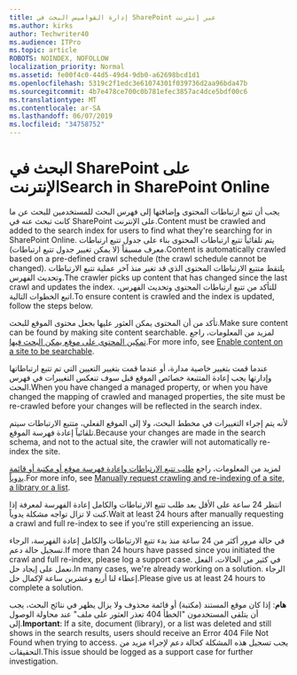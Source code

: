```yaml
---
title: إدارة القواميس البحث في SharePoint عبر إنترنت
ms.author: kirks
author: Techwriter40
ms.audience: ITPro
ms.topic: article
ROBOTS: NOINDEX, NOFOLLOW
localization_priority: Normal
ms.assetid: fe00f4c0-44d5-49d4-9db0-a62698bcd1d1
ms.openlocfilehash: 5319c2f1edc3e61074301f039736d2aa96bda47b
ms.sourcegitcommit: 4b7e478ce700c0b781efec3857ac4dce5bdf00c6
ms.translationtype: MT
ms.contentlocale: ar-SA
ms.lasthandoff: 06/07/2019
ms.locfileid: "34758752"
---
```

# <a name="search-in-sharepoint-online"></a><span data-ttu-id="69dd9-102">البحث في SharePoint على الإنترنت</span><span class="sxs-lookup"><span data-stu-id="69dd9-102">Search in SharePoint Online</span></span>

<span data-ttu-id="69dd9-103">يجب أن تتبع ارتباطات المحتوى وإضافتها إلى فهرس البحث للمستخدمين للبحث عن ما كانت تبحث عنه في SharePoint على الإنترنت.</span><span class="sxs-lookup"><span data-stu-id="69dd9-103">Content must be crawled and added to the search index for users to find what they're searching for in SharePoint Online.</span></span> <span data-ttu-id="69dd9-104">يتم تلقائياً تتبع ارتباطات المحتوى بناء على جدول تتبع ارتباطات معرف مسبقاً (لا يمكن تغيير جدول تتبع ارتباطات).</span><span class="sxs-lookup"><span data-stu-id="69dd9-104">Content is automatically crawled based on a pre-defined crawl schedule (the crawl schedule cannot be changed).</span></span> <span data-ttu-id="69dd9-105">يلتقط متتبع الارتباطات المحتوى الذي قد تغير منذ آخر عملية تتبع الارتباطات وتحديث الفهرس.</span><span class="sxs-lookup"><span data-stu-id="69dd9-105">The crawler picks up content that has changed since the last crawl and updates the index.</span></span> <span data-ttu-id="69dd9-106">للتأكد من تتبع ارتباطات المحتوى وتحديث الفهرس، اتبع الخطوات التالية.</span><span class="sxs-lookup"><span data-stu-id="69dd9-106">To ensure content is crawled and the index is updated, follow the steps below.</span></span>

<span data-ttu-id="69dd9-107">تأكد من أن المحتوى يمكن العثور عليها بجعل محتوى الموقع للبحث.</span><span class="sxs-lookup"><span data-stu-id="69dd9-107">Make sure content can be found by making site content searchable.</span></span> <span data-ttu-id="69dd9-108">لمزيد من المعلومات، راجع [تمكين المحتوى على موقع يمكن البحث فيها](https://docs.microsoft.com/sharepoint/make-site-content-searchable).</span><span class="sxs-lookup"><span data-stu-id="69dd9-108">For more info, see [Enable content on a site to be searchable](https://docs.microsoft.com/sharepoint/make-site-content-searchable).</span></span>

<span data-ttu-id="69dd9-109">عندما قمت بتغيير خاصية مدارة، أو عندما قمت بتغيير التعيين التي تم تتبع ارتباطاتها وإدارتها يجب إعادة المتتبعة خصائص الموقع قبل سوف تنعكس التغييرات في فهرس البحث.</span><span class="sxs-lookup"><span data-stu-id="69dd9-109">When you have changed a managed property, or when you have changed the mapping of crawled and managed properties, the site must be re-crawled before your changes will be reflected in the search index.</span></span> 

<span data-ttu-id="69dd9-110">لأنه يتم إجراء التغييرات في مخطط البحث، ولا إلى الموقع الفعلي، متتبع الارتباطات سيتم تلقائياً إعادة فهرسة الموقع.</span><span class="sxs-lookup"><span data-stu-id="69dd9-110">Because your changes are made in the search schema, and not to the actual site, the crawler will not automatically re-index the site.</span></span> 

<span data-ttu-id="69dd9-111">لمزيد من المعلومات، راجع [طلب تتبع الارتباطات وإعادة فهرسة موقع أو مكتبة أو قائمة يدوياً](https://docs.microsoft.com/sharepoint/crawl-site-conten).</span><span class="sxs-lookup"><span data-stu-id="69dd9-111">For more info, see [Manually request crawling and re-indexing of a site, a library or a list](https://docs.microsoft.com/sharepoint/crawl-site-conten).</span></span>

 <span data-ttu-id="69dd9-112">انتظر 24 ساعة على الأقل بعد طلب تتبع الارتباطات والكامل إعادة الفهرسة لمعرفة إذا كنت لا تزال تواجه مشكلة يدوياً.</span><span class="sxs-lookup"><span data-stu-id="69dd9-112">Wait at least 24 hours after manually requesting a crawl and full re-index to see if you're still experiencing an issue.</span></span> 

<span data-ttu-id="69dd9-113">في حالة مرور أكثر من 24 ساعة منذ بدء تتبع الارتباطات والكامل إعادة الفهرسة، الرجاء تسجيل حالة دعم.</span><span class="sxs-lookup"><span data-stu-id="69dd9-113">If more than 24 hours have passed since you initiated the crawl and full re-index, please log a support case.</span></span> <span data-ttu-id="69dd9-114">في كثير من الحالات، الفعل نعمل على إيجاد حل.</span><span class="sxs-lookup"><span data-stu-id="69dd9-114">In many cases, we're already working on a solution.</span></span> <span data-ttu-id="69dd9-115">الرجاء إعطاء لنا أربع وعشرين ساعة لإكمال حل.</span><span class="sxs-lookup"><span data-stu-id="69dd9-115">Please give us at least 24 hours to complete a solution.</span></span>

<span data-ttu-id="69dd9-116">**هام**: إذا كان موقع المستند (مكتبة) أو قائمة محذوف ولا يزال يظهر في نتائج البحث، يجب أن يتلقى المستخدمون "الخطأ 404 تعذر العثور على ملف" عند محاولة الوصول إلى.</span><span class="sxs-lookup"><span data-stu-id="69dd9-116">**Important**: If a site, document (library), or a list was deleted and still shows in the search results, users should receive an Error 404 File Not Found when trying to access.</span></span> <span data-ttu-id="69dd9-117">يجب تسجيل هذه المشكلة كحالة دعم لإجراء مزيد من التحقيقات.</span><span class="sxs-lookup"><span data-stu-id="69dd9-117">This issue should be logged as a support case for further investigation.</span></span> 



